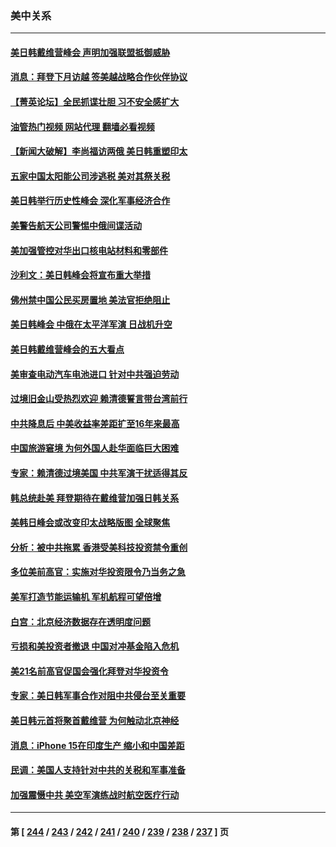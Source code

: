 ### 美中关系
---
#### [美日韩戴维营峰会 声明加强联盟抵御威胁](../../pages/nf1412576/n14056909.md?08200045) 
#### [消息：拜登下月访越 签美越战略合作伙伴协议](../../pages/nf1412576/n14056913.md?08200045) 
#### [【菁英论坛】全民抓谍壮胆 习不安全感扩大](../../pages/nf1412576/n14056752.md?08200045) 
#### [油管热门视频 网站代理 翻墙必看视频](http://138.2.39.72:81/youtube.html?epic-marker?08200045)
#### [【新闻大破解】李尚福访两俄 美日韩重塑印太](../../pages/nf1412576/n14056718.md?08200045) 
#### [五家中国太阳能公司涉逃税 美对其祭关税](../../pages/nf1412576/n14056715.md?08200045) 
#### [美日韩举行历史性峰会 深化军事经济合作](../../pages/nf1412576/n14056728.md?08200045) 
#### [美警告航天公司警惕中俄间谍活动](../../pages/nf1412576/n14056694.md?08200045) 
#### [美加强管控对华出口核电站材料和零部件](../../pages/nf1412576/n14056699.md?08200045) 
#### [沙利文：美日韩峰会将宣布重大举措](../../pages/nf1412576/n14056697.md?08200045) 
#### [佛州禁中国公民买房置地 美法官拒绝阻止](../../pages/nf1412576/n14056179.md?08200045) 
#### [美日韩峰会 中俄在太平洋军演 日战机升空](../../pages/nf1412576/n14056604.md?08200045) 
#### [美日韩戴维营峰会的五大看点](../../pages/nf1412576/n14056314.md?08200045) 
#### [美审查电动汽车电池进口 针对中共强迫劳动](../../pages/nf1412576/n14055986.md?08200045) 
#### [过境旧金山受热烈欢迎 赖清德誓言带台湾前行](../../pages/nf1412576/n14055988.md?08200045) 
#### [中共降息后 中美收益率差距扩至16年来最高](../../pages/nf1412576/n14056080.md?08200045) 
#### [中国旅游窘境 为何外国人赴华面临巨大困难](../../pages/nf1412576/n14056014.md?08200045) 
#### [专家：赖清德过境美国 中共军演干扰适得其反](../../pages/nf1412576/n14055690.md?08200045) 
#### [韩总统赴美 拜登期待在戴维营加强日韩关系](../../pages/nf1412576/n14055858.md?08200045) 
#### [美韩日峰会或改变印太战略版图 全球聚焦](../../pages/nf1412576/n14055908.md?08200045) 
#### [分析：被中共拖累 香港受美科技投资禁令重创](../../pages/nf1412576/n14055699.md?08200045) 
#### [多位美前高官：实施对华投资限令乃当务之急](../../pages/nf1412576/n14055844.md?08200045) 
#### [美军打造节能运输机 军机航程可望倍增](../../pages/nf1412576/n14055730.md?08200045) 
#### [白宫：北京经济数据存在透明度问题](../../pages/nf1412576/n14055663.md?08200045) 
#### [亏损和美投资者撤退 中国对冲基金陷入危机](../../pages/nf1412576/n14054738.md?08200045) 
#### [美21名前高官促国会强化拜登对华投资令](../../pages/nf1412576/n14055341.md?08200045) 
#### [专家：美日韩军事合作对阻中共侵台至关重要](../../pages/nf1412576/n14055430.md?08200045) 
#### [美日韩元首将聚首戴维营 为何触动北京神经](../../pages/nf1412576/n14055367.md?08200045) 
#### [消息：iPhone 15在印度生产 缩小和中国差距](../../pages/nf1412576/n14055298.md?08200045) 
#### [民调：美国人支持针对中共的关税和军事准备](../../pages/nf1412576/n14055273.md?08200045) 
#### [加强震慑中共 美空军演练战时航空医疗行动](../../pages/nf1412576/n14055319.md?08200045) 

---
#### 第 [ [244](./244.md?08200045) / [243](./243.md?08200045) / [242](./242.md?08200045) / [241](./241.md?08200045) / [240](./240.md?08200045) / [239](./239.md?08200045) / [238](./238.md?08200045) / [237](./237.md?08200045) ] 页
